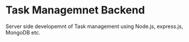 # Task Managemnet Backend

Server side developemnt of Task management using Node.js, express.js, MongoDB etc.

